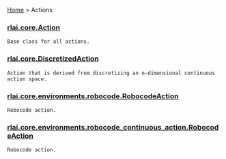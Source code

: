 [Home](index.md) > Actions
### [rlai.core.Action](https://github.com/MatthewGerber/rlai/tree/master/src/rlai/core/__init__.py#L86)
```
Base class for all actions.
```
### [rlai.core.DiscretizedAction](https://github.com/MatthewGerber/rlai/tree/master/src/rlai/core/__init__.py#L160)
```
Action that is derived from discretizing an n-dimensional continuous action space.
```
### [rlai.core.environments.robocode.RobocodeAction](https://github.com/MatthewGerber/rlai/tree/master/src/rlai/core/environments/robocode.py#L1479)
```
Robocode action.
```
### [rlai.core.environments.robocode_continuous_action.RobocodeAction](https://github.com/MatthewGerber/rlai/tree/master/src/rlai/core/environments/robocode_continuous_action.py#L1386)
```
Robocode action.
```
